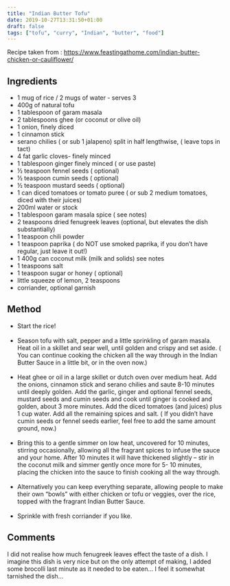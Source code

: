 ```yaml
---
title: "Indian Butter Tofu"
date: 2019-10-27T13:31:50+01:00
draft: false
tags: ["tofu", "curry", "Indian", "butter", "food"]
---
```


 

Recipe taken from : https://www.feastingathome.com/indian-butter-chicken-or-cauliflower/

## Ingredients 
* 1 mug of rice / 2 mugs of water - serves 3
* 400g of natural tofu
* 1 tablespoon of garam masala
* 2 tablespoons ghee (or coconut or olive oil)
* 1 onion, finely diced
* 1 cinnamon stick
* serano chilies ( or sub 1 jalapeno) split in half lengthwise, ( leave tops in tact)
* 4 fat garlic cloves- finely minced
* 1 tablespoon ginger finely minced ( or use paste)
* ½ teaspoon fennel seeds ( optional)
* ½ teaspoon cumin seeds ( optional)
* ½ teaspoon mustard seeds ( optional)
* 1 can diced tomatoes or tomato puree ( or sub 2 medium tomatoes, diced with their juices)
* 200ml water or stock
* 1 tablespoon garam masala spice ( see notes)
* 2 teaspoons dried fenugreek leaves (optional, but elevates the dish substantially)
* 1 teaspoon chili powder
* 1 teaspoon paprika ( do NOT use smoked paprika, if you don’t have regular, just leave it out!)
* 1  400g can coconut milk (milk and solids) see notes
* 1 teaspoons salt
* 1 teaspoon sugar or honey ( optional)
* little squeeze of lemon, 2 teaspoons
* corriander, optional garnish

## Method 

* Start the rice!<br><br>
* Season tofu with salt, pepper and a little sprinkling of garam masala. Heat oil in a skillet and sear well, until golden and crispy and set aside. ( You can continue cooking the chicken all the way through in the Indian Butter Sauce in a little bit, or in the oven now.)<br><br>
* Heat ghee or oil in a large skillet or dutch oven over medium heat. Add the onions, cinnamon stick and serano chilies and saute 8-10 minutes until deeply golden. Add the garlic, ginger and optional fennel seeds, mustard seeds and cumin seeds and cook until ginger is cooked and golden, about 3 more minutes. Add the diced tomatoes (and juices) plus 1 cup water. Add all the remaining spices and salt. ( If you didn’t have cumin seeds or fennel seeds earlier, feel free to add the same amount ground, now.)<br><br>
* Bring this to a gentle simmer on low heat, uncovered for 10 minutes, stirring occasionally, allowing all the fragrant spices to infuse the sauce and your home. After 10 minutes it will have thickened slightly – stir in the coconut milk and simmer gently once more for 5- 10 minutes, placing the chicken into the sauce to finish cooking all the way through.<br><br>
* Alternatively you can keep everything separate, allowing people to make their own “bowls” with either chicken or tofu or veggies, over the rice, topped with the fragrant Indian Butter Sauce.<br><br>
* Sprinkle with fresh corriander if you like.

## Comments

I did not realise how much fenugreek leaves effect the taste of a dish. I imagine this dish is very nice but on the only attempt of making, I added some brocolli last minute as it needed to be eaten... I feel it somewhat tarnished the dish...